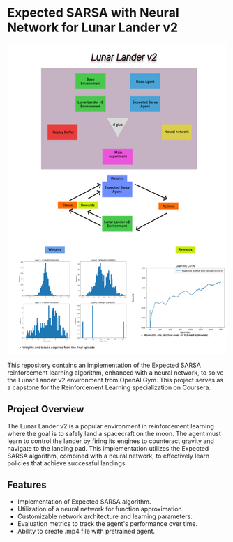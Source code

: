 # Expected SARSA with Neural Network for Lunar Lander v2

![PDF visualization](A4_-_Lunar_Lander_1.png)

This repository contains an implementation of the Expected SARSA reinforcement learning algorithm, enhanced with a neural network, to solve the Lunar Lander v2 environment from OpenAI Gym. This project serves as a capstone for the Reinforcement Learning specialization on Coursera.

## Project Overview

The Lunar Lander v2 is a popular environment in reinforcement learning where the goal is to safely land a spacecraft on the moon. The agent must learn to control the lander by firing its engines to counteract gravity and navigate to the landing pad. This implementation utilizes the Expected SARSA algorithm, combined with a neural network, to effectively learn policies that achieve successful landings.

## Features

- Implementation of Expected SARSA algorithm.
- Utilization of a neural network for function approximation.
- Customizable network architecture and learning parameters.
- Evaluation metrics to track the agent's performance over time.
- Ability to create .mp4 file with pretrained agent.

